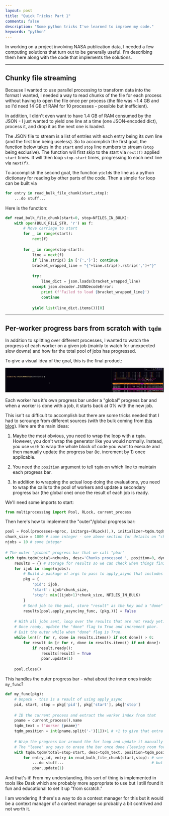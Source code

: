 ```yaml
---
layout: post
title: "Quick Tricks: Part 1"
comments: false
description: "Some python tricks I've learned to improve my code."
keywords: "python"
---
```


In working on a project involving NASA publication data, I needed a few 
computing solutions that turn out to be generally useful. I'm describing them 
here along with the code that implements the solutions.

---

## Chunky file streaming

Because I wanted to use parallel processing to transform data into the format I wanted,
I needed a way to read chunks of the file for each process without having to open the file
once per process (the file was ~1.4 GB and so I'd need 14 GB of RAM for 10 processes - possible
but inefficient).

In addition, I didn't even want to have 1.4 GB of RAM consumed by the JSON - I just wanted to yield
one line at a time (one JSON-encoded dict), process it, and drop it as the next one is loaded.

The JSON file to stream is a list of entries with each entry being its own line
(and the first line being useless). So to accomplish the first goal, the function below takes in the `start` and `stop` line
numbers to stream (`stop` being exclusive). The function will first skip to the start via `next(f)`
applied `start` times. It will then loop `stop-start` times, progressing to each next line via `next(f)`.

To accomplish the second goal, the function `yield`s the line as a python dictionary for reading by other parts of the code.
Then a simple `for` loop can be built via
```python
for entry in read_bulk_file_chunk(start,stop):
    ...do stuff...
```

Here is the function:

```python
def read_bulk_file_chunk(start=0, stop=NFILES_IN_BULK):
    with open(BULK_FILE_STR, 'r') as f:
        # Move carriage to start
        for _ in range(start):
            next(f)

        for _ in range(stop-start):
            line = next(f)
            if line.strip() in ['{','}']: continue
            bracket_wrapped_line = "{"+line.strip().rstrip(',')+"}"

            try:
                line_dict = json.loads(bracket_wrapped_line)
            except json.decoder.JSONDecodeError:
                print (f'Failed to load {bracket_wrapped_line}')
                continue
            
            yield list(line_dict.items())[0]
```

---

## Per-worker progress bars from scratch with `tqdm`
In addition to splitting over different processes, I wanted to watch the progress of each worker on
a given job (mainly to watch for unexpected slow downs) and how far the total pool of jobs has progressed.

To give a visual idea of the goal, this is the final product:

![](/assets/images/WorkerProgress.gif)

Each worker has it's own progress bar under a "global" progress bar and when a worker is done with a job,
it starts back at 0% with the new job.

This isn't so difficult to accomplish but there are some tricks needed that I had to scrounge from
different sources (with the bulk coming from [this blog](https://leimao.github.io/blog/Python-tqdm-Multiprocessing/)). Here are the main ideas:

1. Maybe the most obvious, you need to wrap the loop with a `tqdm`. However, you don't wrap
the generator like you would normally. Instead, you use `with` to wrap the whole block of code you want to execute
and then manually update the progress bar (ie. increment by 1) once applicable.

2. You need the `position` argument to tell `tqdm` on which line to maintain each progress bar.

3. In addition to wrapping the actual loop doing the evaluations, you need to wrap the calls
to the pool of workers and update a secondary progress bar (the global one) once the result
of each job is ready.

We'll need some imports to start:
```python
from multiprocessing import Pool, RLock, current_process
```

Then here's how to implement the "outer"/global progress bar:

```python
pool = Pool(processes=nproc, initargs=(RLock(),), initializer=tqdm.tqdm.set_lock)
chunk_size = 1000 # some integer - see above section for details on "chunks" in this context
njobs = 10 # some integer

# The outer "global" progress bar that we call "pbar"
with tqdm.tqdm(total=nchunks, desc='Chunks processed ', position=0, dynamic_ncols=True) as pbar:
    results = {} # storage for results so we can check when things finish
    for ijob in range(njobs):
        # Build a package of args to pass to apply_async that includes the job index
        pkg = {
            'pid': ijob,
            'start': ijob*chunk_size,
            'stop': min((ijob+1)*chunk_size, NFILES_IN_BULK)
        }
        # Send job to the pool, store "result" as the key and a "done" flag as the value (False to start since we just submitted)
        results[pool.apply_async(my_func, (pkg,))] = False

    # With all jobs sent, loop over the results that are not ready yet.
    # Once ready, update the "done" flag to True and increment pbar.
    # Exit the outer while when "done" flag is True.
    while len([r for r, done in results.items() if not done]) > 0:
        for result in [r for r, done in results.items() if not done]:
            if result.ready():
                results[result] = True
                pbar.update(1)

    pool.close()
```

This handles the outer progress bar - what about the inner ones inside `my_func`?

```python
def my_func(pkg):
    # Unpack - this is a result of using apply_async
    pid, start, stop = pkg['pid'], pkg['start'], pkg['stop']

    # ID the current process and extract the worker index from that
    pname = current_process().name
    tqdm_text = f"Worker {pname}"
    tqdm_position = int(pname.split('-')[1])+1 # +1 to give that extra line between the "global" progress bar and the workers
    
    # Wrap the progress bar around the for loop and update it manually to support per-process progress bars
    # The "leave" arg says to erase the bar once done (leaving room for the new one to show up)
    with tqdm.tqdm(total=stop-start, desc=tqdm_text, position=tqdm_position, leave=False, dynamic_ncols=True) as pbar:
        for entry_id, entry in read_bulk_file_chunk(start,stop): # see the function in the previous trick
            ...do stuff...                                       # but this iterable could be anything obviously
            pbar.update(1)
```

And that's it! From my understanding, this sort of thing is implemented in tools like Dask
which are probably more appropriate to use but I still found it fun and educational to
set it up "from scratch."

I am wondering if there's a way to do a context manager for this but it would be a context manager
of a context manager so probably a bit contrived and not worth it.